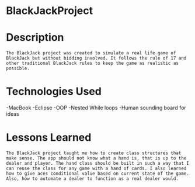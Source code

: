 # BlackJackProject

# Description
	The BlackJack project was created to simulate a real life game of BlackJack but without bidding involved. It follows the rule of 17 and other traditional BlackJack rules to keep the game as realistic as possible.

# Technologies Used
-MacBook
-Eclipse
-OOP
-Nested While loops
-Human sounding board for ideas


# Lessons Learned 
	The BlackJack project taught me how to create class structures that make sense. The app should not know what a hand is, that is up to the dealer and player. The hand class should be built in such a way that I can reuse the class for any game with a hand of cards. I also learned how to give aces conditional value based on current state of the game. Also, how to automate a dealer to function as a real dealer would.